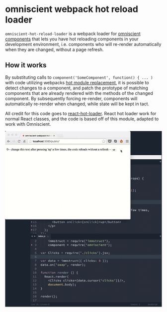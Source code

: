 # omniscient webpack hot reload loader

`omniscient-hot-reload-loader` is a webpack loader for [omniscient components](https://github.com/omniscientjs/omniscient) that lets you have hot reloading components in your development environment, i.e. components who will re-render automatically when they are changed, without a page refresh.

## How it works
By substituting calls to `component('SomeComponent', function() { ... )` with code utilizing webpacks [hot module replacement](https://github.com/webpack/docs/wiki/hot-module-replacement-with-webpack), it is possible to detect changes to a component, and patch the prototype of matching components that are already rendered with the methods of the changed component. By subsequently forcing re-render, components will automatically re-render when changed, while state will be kept in tact.

All credit for this code goes to [react-hot-loader](https://github.com/gaearon/react-hot-loader). React hot loader work for normal React classes, and the code is based off of this module, adapted to work with Omniscient.

![Omniscient Hot Reloader Gif](https://github.com/omniscientjs/omniscient-hot-reload-loader/blob/master/omniscient-hot-reload-loader.gif)
